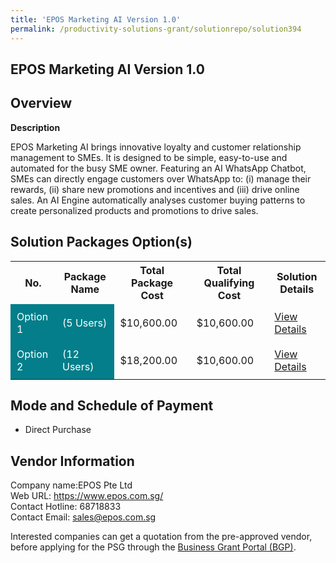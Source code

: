 ```yaml
---
title: 'EPOS Marketing AI Version 1.0'
permalink: /productivity-solutions-grant/solutionrepo/solution394
---
```


## EPOS Marketing AI Version 1.0

## Overview

**Description**

EPOS Marketing AI brings innovative loyalty and customer relationship management to SMEs. It is designed to be simple, easy-to-use and automated for the busy SME owner. Featuring an AI WhatsApp Chatbot, SMEs can directly engage customers over WhatsApp to: (i) manage their rewards, (ii) share new promotions and incentives and (iii) drive online sales. An AI Engine automatically analyses customer buying patterns to create personalized products and promotions to drive sales.

## Solution Packages Option(s)

<table>
<tr>
<th><b>No.</b></th>
<th><b>Package Name</b></th>
<th><b>Total Package Cost</b></th>
<th><b>Total Qualifying Cost</b></th>
<th><b>Solution Details</b></th>
</tr>
<tr>
<td style='padding: 10px; background-color: #037E8A; color: #FFFFFF;'>Option 1</td>
<td style='padding: 10px; background-color: #037E8A; color: #FFFFFF;'>(5 Users)</td>
<td style='padding: 10px;'>$10,600.00</td>
<td style='padding: 10px;'>$10,600.00</td>
<td style='padding: 10px;'><a href='/images/psg/EPOS_EPOS_Marketing_AI_Desensitised_Part1.pdf' target='_blank'>View Details</a></td>
</tr>
<tr>
<td style='padding: 10px; background-color: #037E8A; color: #FFFFFF;'>Option 2</td>
<td style='padding: 10px; background-color: #037E8A; color: #FFFFFF;'>(12 Users)</td>
<td style='padding: 10px;'>$18,200.00</td>
<td style='padding: 10px;'>$10,600.00</td>
<td style='padding: 10px;'><a href='/images/psg/EPOS_EPOS_Marketing_AI_Desensitised_Part2.pdf' target='_blank'>View Details</a></td>
</tr>
</table>

## Mode and Schedule of Payment

 - Direct Purchase

## Vendor Information

 Company name:EPOS Pte Ltd<br>Web URL: https://www.epos.com.sg/ <br>Contact Hotline: 68718833 <br>Contact Email: sales@epos.com.sg 

Interested companies can get a quotation from the pre-approved vendor, before applying for the PSG through the <a href='https://www.businessgrants.gov.sg/' target='_blank' rel='noopener'>Business Grant Portal (BGP)</a>.

<script src="/jquery/resize-tables.js"></script>
